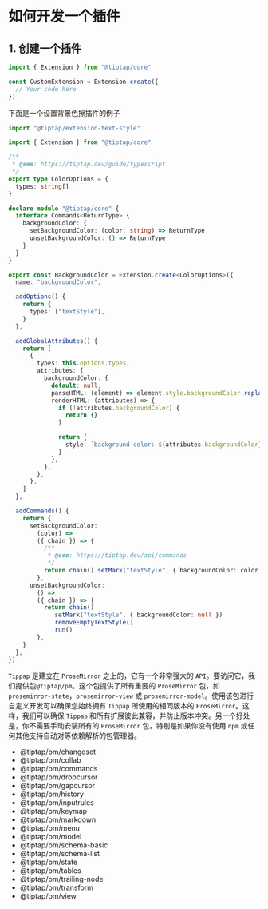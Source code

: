 # 如何开发一个插件

## 1. 创建一个插件

```ts
import { Extension } from "@tiptap/core"

const CustomExtension = Extension.create({
  // Your code here
})
```

下面是一个设置背景色擦插件的例子

```ts
import "@tiptap/extension-text-style"

import { Extension } from "@tiptap/core"

/**
 * @see: https://tiptap.dev/guide/typescript
 */
export type ColorOptions = {
  types: string[]
}

declare module "@tiptap/core" {
  interface Commands<ReturnType> {
    backgroundColor: {
      setBackgroundColor: (color: string) => ReturnType
      unsetBackgroundColor: () => ReturnType
    }
  }
}

export const BackgroundColor = Extension.create<ColorOptions>({
  name: "backgroundColor",

  addOptions() {
    return {
      types: ["textStyle"],
    }
  },

  addGlobalAttributes() {
    return [
      {
        types: this.options.types,
        attributes: {
          backgroundColor: {
            default: null,
            parseHTML: (element) => element.style.backgroundColor.replace(/['"]+/g, ""),
            renderHTML: (attributes) => {
              if (!attributes.backgroundColor) {
                return {}
              }

              return {
                style: `background-color: ${attributes.backgroundColor}`,
              }
            },
          },
        },
      },
    ]
  },

  addCommands() {
    return {
      setBackgroundColor:
        (color) =>
        ({ chain }) => {
          /**
           * @see: https://tiptap.dev/api/commands
           */
          return chain().setMark("textStyle", { backgroundColor: color }).run()
        },
      unsetBackgroundColor:
        () =>
        ({ chain }) => {
          return chain()
            .setMark("textStyle", { backgroundColor: null })
            .removeEmptyTextStyle()
            .run()
        },
    }
  },
})
```

`Tippap` 是建立在 `ProseMirror` 之上的，它有一个非常强大的 `API`。要访问它，我们提供包`@tiptap/pm`。这个包提供了所有重要的 `ProseMirror` 包，如 `prosemirror-state`，`prosemirror-view` 或 `prosemirror-model`。使用该包进行自定义开发可以确保您始终拥有 `Tippap` 所使用的相同版本的 `ProseMirror`。这样，我们可以确保 `Tippap` 和所有扩展彼此兼容，并防止版本冲突。另一个好处是，你不需要手动安装所有的 `ProseMirror` 包，特别是如果你没有使用 `npm` 或任何其他支持自动对等依赖解析的包管理器。

- @tiptap/pm/changeset
- @tiptap/pm/collab
- @tiptap/pm/commands
- @tiptap/pm/dropcursor
- @tiptap/pm/gapcursor
- @tiptap/pm/history
- @tiptap/pm/inputrules
- @tiptap/pm/keymap
- @tiptap/pm/markdown
- @tiptap/pm/menu
- @tiptap/pm/model
- @tiptap/pm/schema-basic
- @tiptap/pm/schema-list
- @tiptap/pm/state
- @tiptap/pm/tables
- @tiptap/pm/trailing-node
- @tiptap/pm/transform
- @tiptap/pm/view
